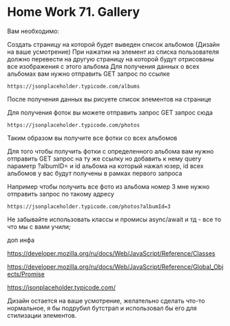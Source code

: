 # Home Work 71. Gallery

Вам необходимо:

Создать страницу на которой будет выведен список альбомов (Дизайн на ваше усмотрение)
При нажатии на элемент из списка пользователя должно перевести на другую страницу на которой будут отрисованы все изображения с этого альбома
Для получения данных о всех альбомах вам нужно отправить GET запрос по ссылке

`https://jsonplaceholder.typicode.com/albums`

После получения данных вы рисуете список элементов на странице

Для получения фоток вы можете отправить запрос GET запрос сюда

`https://jsonplaceholder.typicode.com/photos`

Таким образом вы получите все фотки со всех альбомов

Для того чтобы получить фотки с определенного альбома вам нужно отправить GET запрос на ту же ссылку но добавить к нему query параметр ?albumID= и id альбома на который нажал юзер, id всех альбомов у вас будут получены в рамках первого запроса

Например чтобы получить все фото из альбома номер 3 мне нужно отправить запрос по такому адресу

`https://jsonplaceholder.typicode.com/photos?albumId=3`

Не забывайте использовать классы и промисы async/await и тд - все то что мы с вами учили;

доп инфа

https://developer.mozilla.org/ru/docs/Web/JavaScript/Reference/Classes

https://developer.mozilla.org/ru/docs/Web/JavaScript/Reference/Global_Objects/Promise

https://jsonplaceholder.typicode.com/

Дизайн остается на ваше усмотрение, желательно сделать что-то нормальное, я бы подрубил бутстрап и использовал бы его для стилизации элементов.